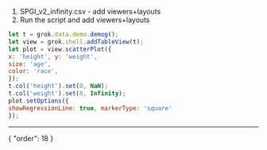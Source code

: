 1. SPGI_v2_infinity.csv - add viewers+layouts
2. Run the script and add viewers+layouts


```js
let t = grok.data.demo.demog();
let view = grok.shell.addTableView(t);
let plot = view.scatterPlot({
x: 'height', y: 'weight',
size: 'age',
color: 'race',
});
t.col('height').set(0, NaN); 
t.col('weight').set(0, Infinity);
plot.setOptions({
showRegressionLine: true, markerType: 'square'
});
```

---
{
  "order": 18
}
